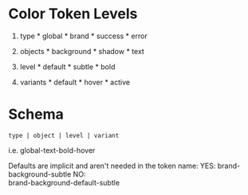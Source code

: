 # Color Token Levels
  1. type
    * global
    * brand
    * success
    * error

  1. objects
    * background
    * shadow
    * text

  1. level
    * default
    * subtle
    * bold

  1. variants
    * default
    * hover
    * active

    
# Schema
    type | object | level | variant
i.e.
    global-text-bold-hover

Defaults are implicit and aren't needed in the token name:
YES: 
    brand-background-subtle
NO:  
    brand-background-default-subtle